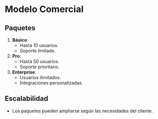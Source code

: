 # Modelo Comercial

## Paquetes
1. **Básico**:
   - Hasta 10 usuarios.
   - Soporte limitado.
2. **Pro**:
   - Hasta 50 usuarios.
   - Soporte prioritario.
3. **Enterprise**:
   - Usuarios ilimitados.
   - Integraciones personalizadas.

## Escalabilidad
- Los paquetes pueden ampliarse según las necesidades del cliente.